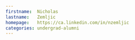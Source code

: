 ```yaml
---
firstname:  Nicholas
lastname:   Zemljic
homepage:   https://ca.linkedin.com/in/nzemljic
categories: undergrad-alumni
---
```

